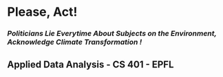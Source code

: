 # Please, Act!
### _Politicians Lie Everytime About Subjects on the Environment, Acknowledge Climate Transformation !_
## Applied Data Analysis - CS 401 - EPFL
